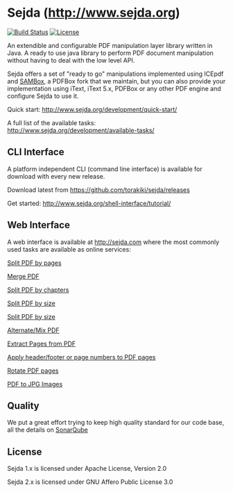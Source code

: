 Sejda (http://www.sejda.org)
=====
[![Build Status](https://travis-ci.org/torakiki/sejda.png)](https://travis-ci.org/torakiki/sejda)
[![License](http://img.shields.io/badge/license-AGPLv3-blue.svg)](http://www.gnu.org/licenses/agpl-3.0.html)

An extendible and configurable PDF manipulation layer library written in Java. A ready to use java library to perform PDF document manipulation without having to deal with the low level API.

Sejda offers a set of "ready to go" manipulations implemented using ICEpdf and [SAMBox](https://github.com/torakiki/sambox), a PDFBox fork that we maintain, but you can also provide your implementation using iText, iText 5.x, PDFBox or any other PDF engine and configure Sejda to use it.

Quick start: http://www.sejda.org/development/quick-start/

A full list of the available tasks: http://www.sejda.org/development/available-tasks/

CLI Interface
----
A platform independent CLI (command line interface) is available for download with every new release.

Download latest from https://github.com/torakiki/sejda/releases

Get started: http://www.sejda.org/shell-interface/tutorial/

Web Interface
----
A web interface is available at http://sejda.com where the most commonly used tasks are available as online services:

[Split PDF by pages](http://sejda.com/split-pdf)

[Merge PDF](http://sejda.com/merge-pdf)

[Split PDF by chapters](http://sejda.com/split-pdf-by-bookmarks)

[Split PDF by size](http://sejda.com/split-pdf-by-size)

[Split PDF by size](http://sejda.com/split-pdf-by-size)

[Alternate/Mix PDF](http://sejda.com/merge-pdf)

[Extract Pages from PDF](http://sejda.com/extract-pdf-pages)

[Apply header/footer or page numbers to PDF pages](http://sejda.com/header-footer-pdf)

[Rotate PDF pages](http://sejda.com/rotate-pdf-pages)

[PDF to JPG Images](http://sejda.com/pdf-to-jpg)

Quality
----
We put a great effort trying to keep high quality standard for our code base, all the details on [SonarQube]

License
----

Sejda 1.x is licensed under Apache License, Version 2.0

Sejda 2.x is licensed under GNU Affero Public License 3.0 

  [sejda.com]: http://sejda.com  
  [SonarQube]: http://nemo.sonarqube.org/dashboard/index/org.sejda:sejda

